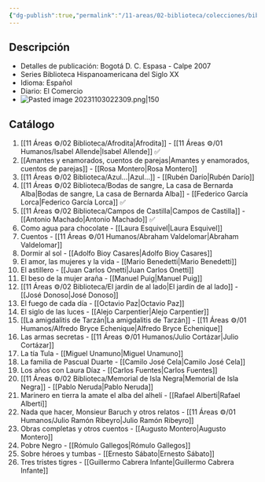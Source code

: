 ```yaml
---
{"dg-publish":true,"permalink":"/11-areas/02-biblioteca/colecciones/biblioteca-hispanoamericana-del-siglo-xx-espasa/","noteIcon":""}
---
```


## Descripción
- Detalles de publicación: Bogotá D. C. Espasa - Calpe 2007
- Series Biblioteca Hispanoamericana del Siglo XX
- Idioma: Español
- Diario: El Comercio
- ![Pasted image 20231103022309.png|150](/img/user/11%20%C3%81reas%20%E2%9A%99/02%20Biblioteca/%F0%9F%92%BE%20Adjuntos/Pasted%20image%2020231103022309.png)
## Catálogo
1. [[11 Áreas ⚙/02 Biblioteca/Afrodita\|Afrodita]] - [[11 Áreas ⚙/01 Humanos/Isabel Allende\|Isabel Allende]] ✅
2. [[Amantes y enamorados, cuentos de parejas\|Amantes y enamorados, cuentos de parejas]] - [[Rosa Montero\|Rosa Montero]]
3. [[11 Áreas ⚙/02 Biblioteca/Azul...\|Azul...]] - [[Rubén Darío\|Rubén Darío]]
4. [[11 Áreas ⚙/02 Biblioteca/Bodas de sangre, La casa de Bernarda Alba\|Bodas de sangre, La casa de Bernarda Alba]] - [[Federico García Lorca\|Federico García Lorca]] ✅
5. [[11 Áreas ⚙/02 Biblioteca/Campos de Castilla\|Campos de Castilla]] - [[Antonio Machado\|Antonio Machado]] ✅
6. Como agua para chocolate - [[Laura Esquivel\|Laura Esquivel]]
7. Cuentos - [[11 Áreas ⚙/01 Humanos/Abraham Valdelomar\|Abraham Valdelomar]]
8. Dormir al sol - [[Adolfo Bioy Casares\|Adolfo Bioy Casares]]
9. El amor, las mujeres y la vida - [[Mario Benedetti\|Mario Benedetti]]
10. El astillero - [[Juan Carlos Onetti\|Juan Carlos Onetti]]
11. El beso de la mujer araña - [[Manuel Puig\|Manuel Puig]]
12. [[11 Áreas ⚙/02 Biblioteca/El jardín de al lado\|El jardín de al lado]] - [[José Donoso\|José Donoso]]
13. El fuego de cada día - [[Octavio Paz\|Octavio Paz]]
14. El siglo de las luces - [[Alejo Carpentier\|Alejo Carpentier]]
15. [[La amigdalitis de Tarzán\|La amigdalitis de Tarzán]] - [[11 Áreas ⚙/01 Humanos/Alfredo Bryce Echenique\|Alfredo Bryce Echenique]]
16. Las armas secretas - [[11 Áreas ⚙/01 Humanos/Julio Cortázar\|Julio Cortázar]]
17. La tía Tula - [[Miguel Unamuno\|Miguel Unamuno]]
18. La familia de Pascual Duarte - [[Camilo José Cela\|Camilo José Cela]]
19. Los años con Laura Díaz - [[Carlos Fuentes\|Carlos Fuentes]]
20. [[11 Áreas ⚙/02 Biblioteca/Memorial de Isla Negra\|Memorial de Isla Negra]] - [[Pablo Neruda\|Pablo Neruda]]
21. Marinero en tierra la amate el alba del alhelí - [[Rafael Alberti\|Rafael Alberti]]
22. Nada que hacer, Monsieur Baruch y otros relatos - [[11 Áreas ⚙/01 Humanos/Julio Ramón Ribeyro\|Julio Ramón Ribeyro]]
23. Obras completas y otros cuentos - [[Augusto Montero\|Augusto Montero]]
24. Pobre Negro - [[Rómulo Gallegos\|Rómulo Gallegos]]
25. Sobre héroes y tumbas - [[Ernesto Sábato\|Ernesto Sábato]]
26. Tres tristes tigres - [[Guillermo Cabrera Infante\|Guillermo Cabrera Infante]]

